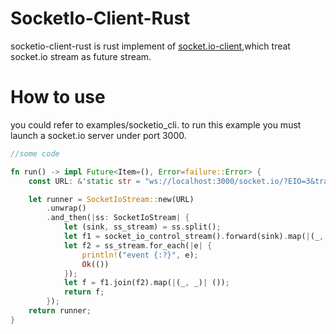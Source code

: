 # SocketIo-Client-Rust
socketio-client-rust is rust implement of [socket.io-client](https://github.com/socketio/socket.io-client),which treat socket.io stream as future stream. 

# How to use
you could refer to examples/socketio_cli. to run this example you must launch a socket.io server under port 3000.
```rust
//some code

fn run() -> impl Future<Item=(), Error=failure::Error> {
    const URL: &'static str = "ws://localhost:3000/socket.io/?EIO=3&transport=websocket";

    let runner = SocketIoStream::new(URL)
        .unwrap()
        .and_then(|ss: SocketIoStream| {
            let (sink, ss_stream) = ss.split();
            let f1 = socket_io_control_stream().forward(sink).map(|(_, _)| ());
            let f2 = ss_stream.for_each(|e| {
                println!("event {:?}", e);
                Ok(())
            });
            let f = f1.join(f2).map(|(_, _)| ());
            return f;
        });
    return runner;
}
```